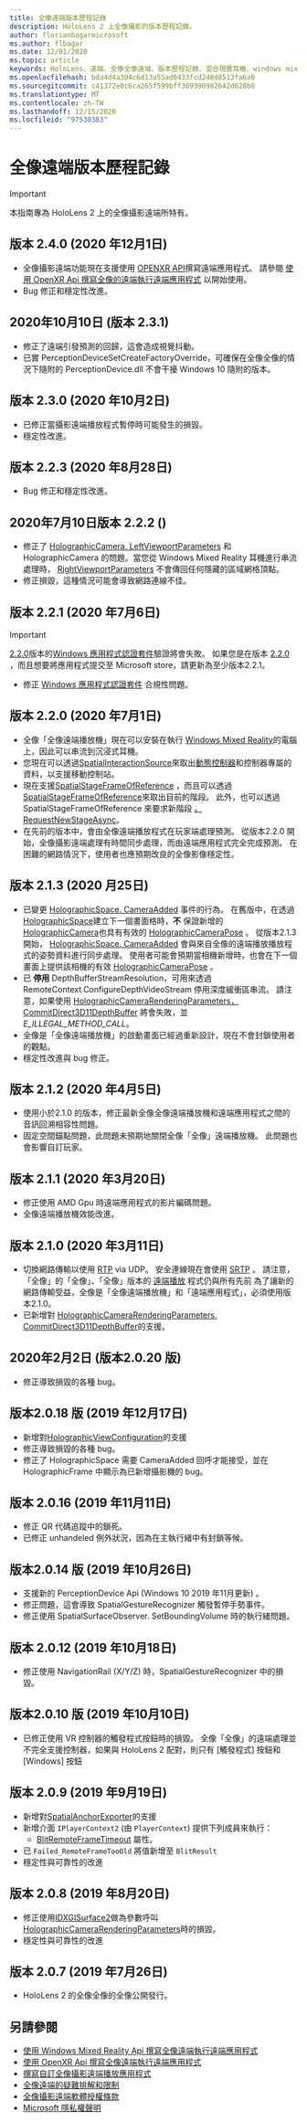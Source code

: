 ```yaml
---
title: 全像遠端版本歷程記錄
description: HoloLens 2 上全像攝影的版本歷程記錄。
author: florianbagarmicrosoft
ms.author: flbagar
ms.date: 12/01/2020
ms.topic: article
keywords: HoloLens、遠端、全像全像遠端、版本歷程記錄、混合現實耳機、windows mixed reality 耳機、虛擬實境耳機
ms.openlocfilehash: bda4d4a304c6d13a55ad0433fcd248d8513fa6a0
ms.sourcegitcommit: c41372e0c6ca265f599bff309390982642d628b8
ms.translationtype: MT
ms.contentlocale: zh-TW
ms.lasthandoff: 12/15/2020
ms.locfileid: "97530383"
---
```

# <a name="holographic-remoting-version-history"></a>全像遠端版本歷程記錄

> [!IMPORTANT]
> 本指南專為 HoloLens 2 上的全像攝影遠端所特有。

## <a name="version-240-december-1-2020"></a>版本 2.4.0 (2020 年12月1日) <a name="v2.4.0"></a>
* 全像攝影遠端功能現在支援使用 [OPENXR API](../native/openxr.md)撰寫遠端應用程式。 請參閱 [使用 OpenXR Api 撰寫全像的遠端執行遠端應用程式](holographic-remoting-create-remote-openxr.md) 以開始使用。
* Bug 修正和穩定性改進。

## <a name="version-231-october-10-2020"></a>2020年10月10日 (版本 2.3.1) <a name="v2.3.1"></a>
* 修正了遠端引發預測的回歸，這會造成視覺抖動。
* 已實 PerceptionDeviceSetCreateFactoryOverride，可確保在全像全像的情況下隨附的 PerceptionDevice.dll 不會干擾 Windows 10 隨附的版本。

## <a name="version-230-october-2-2020"></a>版本 2.3.0 (2020 年10月2日) <a name="v2.3.0"></a>
* 已修正當攝影遠端播放程式暫停時可能發生的損毀。
* 穩定性改進。

## <a name="version-223-august-28-2020"></a>版本 2.2.3 (2020 年8月28日) <a name="v2.2.3"></a>
* Bug 修正和穩定性改進。

## <a name="version-222-july-10-2020"></a>2020年7月10日版本 2.2.2 () <a name="v2.2.2"></a>
* 修正了 [HolographicCamera. LeftViewportParameters](https://docs.microsoft.com/uwp/api/windows.graphics.holographic.holographiccamera.leftviewportparameters) 和 HolographicCamera 的問題。當您從 Windows Mixed Reality 耳機進行串流處理時， [RightViewportParameters](https://docs.microsoft.com/uwp/api/windows.graphics.holographic.holographiccamera.rightviewportparameters) 不會傳回任何隱藏的區域網格頂點。
* 修正損毀，這種情況可能會導致網路連線不佳。

## <a name="version-221-july-6-2020"></a>版本 2.2.1 (2020 年7月6日) <a name="v2.2.1"></a>
> [!IMPORTANT]
> [2.2.0](holographic-remoting-version-history.md#v2.2.0)版本的[Windows 應用程式認證套件](https://developer.microsoft.com/windows/downloads/app-certification-kit/)驗證將會失敗。 如果您是在版本 [2.2.0](holographic-remoting-version-history.md#v2.2.0) ，而且想要將應用程式提交至 Microsoft store，請更新為至少版本2.2.1。
* 修正 [Windows 應用程式認證套件](https://developer.microsoft.com/windows/downloads/app-certification-kit/) 合規性問題。

## <a name="version-220-july-1-2020"></a>版本 2.2.0 (2020 年7月1日) <a name="v2.2.0"></a>
* 全像「全像遠端播放機」現在可以安裝在執行 [Windows Mixed Reality](../../discover/navigating-the-windows-mixed-reality-home.md)的電腦上，因此可以串流到沉浸式耳機。
* 您現在可以透過[SpatialInteractionSource](https://docs.microsoft.com/uwp/api/windows.ui.input.spatial.spatialinteractionsource.controller#Windows_UI_Input_Spatial_SpatialInteractionSource_Controller)來取出[動態控制器](../../design/motion-controllers.md)和控制器專屬的資料，以支援移動控制站。
* 現在支援[SpatialStageFrameOfReference](https://docs.microsoft.com/uwp/api/windows.perception.spatial.spatialstageframeofreference) ，而且可以透過[SpatialStageFrameOfReference](https://docs.microsoft.com/uwp/api/windows.perception.spatial.spatialstageframeofreference.current)來取出目前的階段。 此外，也可以透過 SpatialStageFrameOfReference 來要求新階段 [。 RequestNewStageAsync](https://docs.microsoft.com/uwp/api/windows.perception.spatial.spatialstageframeofreference.requestnewstageasync)。
* 在先前的版本中，會由全像遠端播放程式在玩家端處理預測。 從版本2.2.0 開始，全像攝影遠端處理有時間同步處理，而由遠端應用程式完全完成預測。 在困難的網路情況下，使用者也應預期改良的全像影像穩定性。

## <a name="version-213-may-25-2020"></a>版本 2.1.3 (2020 月25日) <a name="v2.1.3"></a>
* 已變更 [HolographicSpace. CameraAdded](https://docs.microsoft.com/uwp/api/windows.graphics.holographic.holographicspace.cameraadded) 事件的行為。 在舊版中，在透過 [HolographicSpace](https://docs.microsoft.com/uwp/api/windows.graphics.holographic.holographicspace.createnextframe)建立下一個畫面格時，**不** 保證新增的 [HolographicCamera](https://docs.microsoft.com/uwp/api/windows.graphics.holographic.holographiccamera)也具有有效的 [HolographicCameraPose](https://docs.microsoft.com/uwp/api/windows.graphics.holographic.holographiccamerapose) 。 從版本2.1.3 開始， [HolographicSpace. CameraAdded](https://docs.microsoft.com/uwp/api/windows.graphics.holographic.holographicspace.cameraadded) 會與來自全像的遠端播放播放程式的姿勢資料進行同步處理。 使用者可能會預期當相機新增時，也會在下一個畫面上提供該相機的有效 [HolographicCameraPose](https://docs.microsoft.com/uwp/api/windows.graphics.holographic.holographiccamerapose) 。
* 已 **停用** DepthBufferStreamResolution，可用來透過 RemoteContext.ConfigureDepthVideoStream 停用深度緩衝區串流。 請注意，如果使用 [HolographicCameraRenderingParameters，CommitDirect3D11DepthBuffer](https://docs.microsoft.com/uwp/api/windows.graphics.holographic.holographiccamerarenderingparameters.commitdirect3d11depthbuffer) 將會失敗，並 *E_ILLEGAL_METHOD_CALL*。
* 全像是「全像遠端播放機」的啟動畫面已經過重新設計，現在不會封鎖使用者的觀點。
* 穩定性改進與 bug 修正。

## <a name="version-212-april-5-2020"></a>版本 2.1.2 (2020 年4月5日) <a name="v2.1.2"></a>
* 使用小於2.1.0 的版本，修正最新全像全像遠端播放機和遠端應用程式之間的音訊回溯相容性問題。
* 固定空間錨點問題，此問題未預期地關閉全像「全像」遠端播放機。 此問題也會影響自訂玩家。

## <a name="version-211-march-20-2020"></a>版本 2.1.1 (2020 年3月20日) <a name="v2.1.1"></a>
* 修正使用 AMD Gpu 時遠端應用程式的影片編碼問題。
* 全像遠端播放機效能改進。

## <a name="version-210-march-11-2020"></a>版本 2.1.0 (2020 年3月11日) <a name="v2.1.0"></a>
* 切換網路傳輸以使用 [RTP](https://en.wikipedia.org/wiki/Real-time_Transport_Protocol) via UDP。 安全連線現在會使用 [SRTP](https://en.wikipedia.org/wiki/Secure_Real-time_Transport_Protocol) 。 請注意，「全像」的「全像」、「全像」版本的 [遠端播放](holographic-remoting-player.md) 程式仍與所有先前 為了讓新的網路傳輸受益，全像是「全像遠端播放機」和「遠端應用程式」，必須使用版本2.1.0。
* 已新增對 [HolographicCameraRenderingParameters. CommitDirect3D11DepthBuffer](https://docs.microsoft.com/uwp/api/windows.graphics.holographic.holographiccamerarenderingparameters.commitdirect3d11depthbuffer#Windows_Graphics_Holographic_HolographicCameraRenderingParameters_CommitDirect3D11DepthBuffer_Windows_Graphics_DirectX_Direct3D11_IDirect3DSurface_)的支援。 

## <a name="version-2020-february-2-2020"></a>2020年2月2日 (版本2.0.20 版) <a name="v2.0.20"></a>
* 修正導致損毀的各種 bug。

## <a name="version-2018-december-17-2019"></a>版本2.0.18 版 (2019 年12月17日) <a name="v2.0.18"></a>
* 新增對[HolographicViewConfiguration](https://docs.microsoft.com/uwp/api/windows.graphics.holographic.holographicviewconfiguration)的支援
* 修正導致損毀的各種 bug。
* 修正了 HolographicSpace 需要 CameraAdded 回呼才能接受，並在 HolographicFrame 中顯示為已新增攝影機的 bug。

## <a name="version-2016-november-11-2019"></a>版本 2.0.16 (2019 年11月11日) <a name="2.0.16"></a>
* 修正 QR 代碼追蹤中的鎖死。
* 已修正 unhandeled 例外狀況，因為在主執行緒中有封鎖等候。

## <a name="version-2014-october-26-2019"></a>版本2.0.14 版 (2019 年10月26日) <a name="v2.0.14"></a>
* 支援新的 PerceptionDevice Api (Windows 10 2019 年11月更新) 。
* 修正問題，這會導致 SpatialGestureRecognizer 觸發暫停手勢事件。
* 修正使用 SpatialSurfaceObserver. SetBoundingVolume 時的執行緒問題。

## <a name="version-2012-october-18-2019"></a>版本 2.0.12 (2019 年10月18日) <a name="v2.0.12"></a>
* 修正使用 NavigationRail (X/Y/Z) 時，SpatialGestureRecognizer 中的損毀。

## <a name="version-2010-october-10-2019"></a>版本2.0.10 版 (2019 年10月10日) <a name="v2.0.10"></a>
* 已修正使用 VR 控制器的觸發程式按鈕時的損毀。 全像「全像」的遠端處理並不完全支援控制器，如果與 HoloLens 2 配對，則只有 [觸發程式] 按鈕和 [Windows] 按鈕

## <a name="version-209-september-19-2019"></a>版本 2.0.9 (2019 年9月19日) <a name="v2.0.9"></a>
* 新增對[SpatialAnchorExporter](https://docs.microsoft.com/uwp/api/windows.perception.spatial.spatialanchorexporter)的支援
* 新增介面 ```IPlayerContext2``` (由 ```PlayerContext```) 提供下列成員來執行：
  - [BlitRemoteFrameTimeout](holographic-remoting-create-player.md#BlitRemoteFrameTimeout)  屬性。
* 已 ```Failed_RemoteFrameTooOld``` 將值新增至 ```BlitResult```
* 穩定性與可靠性的改進

## <a name="version-208-august-20-2019"></a>版本 2.0.8 (2019 年8月20日) <a name="v2.0.8"></a>

* 修正使用[IDXGISurface2](https://docs.microsoft.com/windows/win32/api/dxgi1_2/nn-dxgi1_2-idxgisurface2)做為參數呼叫[HolographicCameraRenderingParameters](https://docs.microsoft.com/uwp/api/windows.graphics.holographic.holographiccamerarenderingparameters.commitdirect3d11depthbuffer)時的損毀。
* 穩定性與可靠性的改進

## <a name="version-207-july-26-2019"></a>版本 2.0.7 (2019 年7月26日) <a name="v2.0.7"></a>

* HoloLens 2 的全像全像的全像公開發行。

## <a name="see-also"></a>另請參閱
* [使用 Windows Mixed Reality Api 撰寫全像遠端執行遠端應用程式](holographic-remoting-create-remote-wmr.md)
* [使用 OpenXR Api 撰寫全像遠端執行遠端應用程式](holographic-remoting-create-remote-openxr.md)
* [撰寫自訂全像攝影遠端播放應用程式](holographic-remoting-create-player.md)
* [全像遠端的疑難排解和限制](holographic-remoting-troubleshooting.md)
* [全像攝影遠端軟體授權條款](https://docs.microsoft.com/legal/mixed-reality/microsoft-holographic-remoting-software-license-terms)
* [Microsoft 隱私權聲明](https://go.microsoft.com/fwlink/?LinkId=521839)
